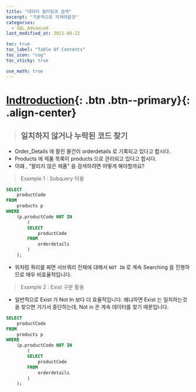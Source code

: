 ```yaml
---
title: "데이터 필터링과 검색"
excerpt: "기본적으로 지켜야할것"
categories:
  - SQL_Advanced
last_modified_at: 2021-08-22

toc: true
toc_label: "Table Of Contents"
toc_icon: "cog"
toc_sticky: true

use_math: true
---
```


# [Indtroduction](#link){: .btn .btn--primary}{: .align-center}

> ## 일치하지 않거나 누락된 코드 찾기

- Order_Details 에 팔린 물건이 orderdetails 로 기록되고 있다고 합시다.
- Products 에 제품 목록이 products 으로 관리되고 있다고 합시다. 
- 이떄 , "팔리지 않은 제품" 을 검색하려면 어떻게 해야할까요? 

> Example 1 : Subquery 이용

```sql
SELECT
	productCode
FROM
	products p
WHERE
	(p.productCode NOT IN 
		(
		SELECT
			productCode
		FROM
			orderdetails
		)  
	);
```

- 위처럼 쿼리를 짜면 서브쿼리 전체에 대해서 `NOT IN` 로 계속 Searching 을 진행하므로 매우 비효율적입니다. 

> Example 2 : Exist 구문 활용

- 일반적으로 Exist 가 Not In 보다 더 효율적입니다. 왜냐하면 Exist 는 일치하는것을 찾으면 거기서 중단하는데, Not in 은 계속 데이터를 찾기 때문입니다. 

```sql
SELECT
	productCode
FROM
	products p
WHERE
	(p.productCode NOT IN 
		(
		SELECT
			productCode
		FROM
			orderdetails
		)  
	);
```

